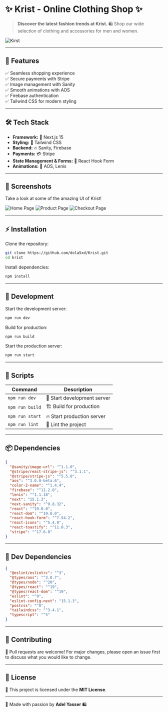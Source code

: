 # ✨ Krist - Online Clothing Shop ✨

> **Discover the latest fashion trends at Krist.** 🛍️ Shop our wide selection of clothing and accessories for men and women.

![Kirst](https://socialify.git.ci/dola5xd/Kirst/image?description=1&font=KoHo&logo=https%3A%2F%2Fcdn.sanity.io%2Fimages%2Fbnixlajp%2Fproduction%2F0f4cb69700ab0ef35765b19f094519cb99ae7797-40x50.svg&name=1&pattern=Formal+Invitation&theme=Dark)

---

## 🌟 Features

✅ Seamless shopping experience  
✅ Secure payments with Stripe  
✅ Image management with Sanity  
✅ Smooth animations with AOS  
✅ Firebase authentication  
✅ Tailwind CSS for modern styling

---

## 🛠️ Tech Stack

- **Framework:** 🚀 Next.js 15
- **Styling:** 🎨 Tailwind CSS
- **Backend:** 🔥 Sanity, Firebase
- **Payments:** 💳 Stripe
- **State Management & Forms:** 🔄 React Hook Form
- **Animations:** 🎥 AOS, Lenis

---

## 📸 Screenshots

Take a look at some of the amazing UI of Krist!

![Home Page](/public/Screenshots/Home_Page.jpeg)
![Product Page](/public/Screenshots/Product_Page.jpeg)
![Checkout Page](/public/Screenshots/Checkout_Page.jpeg)

---

## ⚡ Installation

Clone the repository:

```sh
git clone https://github.com/dola5xd/Krist.git
cd krist
```

Install dependencies:

```sh
npm install
```

---

## 🚀 Development

Start the development server:

```sh
npm run dev
```

Build for production:

```sh
npm run build
```

Start the production server:

```sh
npm run start
```

---

## 📜 Scripts

| Command         | Description                 |
| --------------- | --------------------------- |
| `npm run dev`   | 🚀 Start development server |
| `npm run build` | 🏗️ Build for production     |
| `npm run start` | 🔥 Start production server  |
| `npm run lint`  | 📏 Lint the project         |

---

## 📦 Dependencies

```json
{
  "@sanity/image-url": "^1.1.0",
  "@stripe/react-stripe-js": "^3.1.1",
  "@stripe/stripe-js": "^5.5.0",
  "aos": "^3.0.0-beta.6",
  "color-2-name": "^1.4.4",
  "firebase": "^11.2.0",
  "lenis": "^1.1.18",
  "next": "15.1.3",
  "next-sanity": "^9.8.32",
  "react": "^19.0.0",
  "react-dom": "^19.0.0",
  "react-hook-form": "^7.54.2",
  "react-icons": "^5.4.0",
  "react-toastify": "^11.0.3",
  "stripe": "^17.6.0"
}
```

---

## 🔧 Dev Dependencies

```json
{
  "@eslint/eslintrc": "^3",
  "@types/aos": "^3.0.7",
  "@types/node": "^20",
  "@types/react": "^19",
  "@types/react-dom": "^19",
  "eslint": "^9",
  "eslint-config-next": "15.1.3",
  "postcss": "^8",
  "tailwindcss": "^3.4.1",
  "typescript": "^5"
}
```

---

## 🤝 Contributing

🚀 Pull requests are welcome! For major changes, please open an issue first to discuss what you would like to change.

---

## 📄 License

📜 This project is licensed under the **MIT License**.

---

💖 Made with passion by **Adel Yasser** 🛍️
